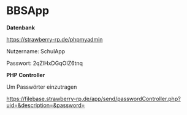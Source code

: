 # BBSApp

**Datenbank**

https://strawberry-rp.de/phpmyadmin

Nutzername: SchulApp

Passwort: 2qZlHxDGqOIZ6tnq


**PHP Controller**

Um Passwörter einzutragen

https://filebase.strawberry-rp.de/app/send/passwordController.php?uid=&description=&password=
